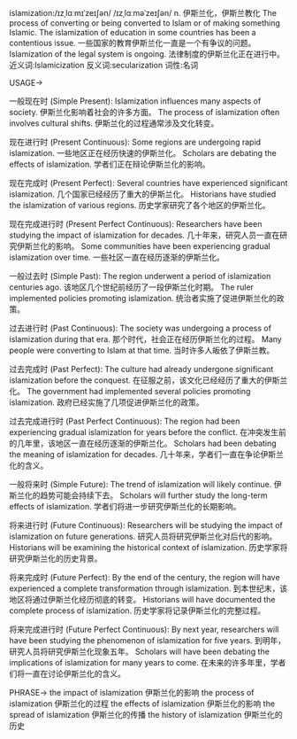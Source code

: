 islamization:/ɪzˌlɑːmɪˈzeɪʃən/ /ɪzˌlɑːməˈzeɪʃən/
n.
伊斯兰化，伊斯兰教化
The process of converting or being converted to Islam or of making something Islamic.
The islamization of education in some countries has been a contentious issue. 一些国家的教育伊斯兰化一直是一个有争议的问题。
Islamization of the legal system is ongoing.  法律制度的伊斯兰化正在进行中。
近义词:Islamicization
反义词:secularization
词性:名词


USAGE->

一般现在时 (Simple Present):
Islamization influences many aspects of society.  伊斯兰化影响着社会的许多方面。
The process of islamization often involves cultural shifts. 伊斯兰化的过程通常涉及文化转变。


现在进行时 (Present Continuous):
Some regions are undergoing rapid islamization. 一些地区正在经历快速的伊斯兰化。
Scholars are debating the effects of islamization. 学者们正在辩论伊斯兰化的影响。


现在完成时 (Present Perfect):
Several countries have experienced significant islamization.  几个国家已经经历了重大的伊斯兰化。
Historians have studied the islamization of various regions. 历史学家研究了各个地区的伊斯兰化。


现在完成进行时 (Present Perfect Continuous):
Researchers have been studying the impact of islamization for decades.  几十年来，研究人员一直在研究伊斯兰化的影响。
Some communities have been experiencing gradual islamization over time. 一些社区一直在经历逐渐的伊斯兰化。


一般过去时 (Simple Past):
The region underwent a period of islamization centuries ago.  该地区几个世纪前经历了一段伊斯兰化时期。
The ruler implemented policies promoting islamization. 统治者实施了促进伊斯兰化的政策。


过去进行时 (Past Continuous):
The society was undergoing a process of islamization during that era.  那个时代，社会正在经历伊斯兰化的过程。
Many people were converting to Islam at that time. 当时许多人皈依了伊斯兰教。


过去完成时 (Past Perfect):
The culture had already undergone significant islamization before the conquest.  在征服之前，该文化已经经历了重大的伊斯兰化。
The government had implemented several policies promoting islamization. 政府已经实施了几项促进伊斯兰化的政策。


过去完成进行时 (Past Perfect Continuous):
The region had been experiencing gradual islamization for years before the conflict.  在冲突发生前的几年里，该地区一直在经历逐渐的伊斯兰化。
Scholars had been debating the meaning of islamization for decades. 几十年来，学者们一直在争论伊斯兰化的含义。


一般将来时 (Simple Future):
The trend of islamization will likely continue. 伊斯兰化的趋势可能会持续下去。
Scholars will further study the long-term effects of islamization. 学者们将进一步研究伊斯兰化的长期影响。


将来进行时 (Future Continuous):
Researchers will be studying the impact of islamization on future generations. 研究人员将研究伊斯兰化对后代的影响。
Historians will be examining the historical context of islamization. 历史学家将研究伊斯兰化的历史背景。


将来完成时 (Future Perfect):
By the end of the century, the region will have experienced a complete transformation through islamization.  到本世纪末，该地区将通过伊斯兰化经历彻底的转变。
Historians will have documented the complete process of islamization. 历史学家将记录伊斯兰化的完整过程。


将来完成进行时 (Future Perfect Continuous):
By next year, researchers will have been studying the phenomenon of islamization for five years.  到明年，研究人员将研究伊斯兰化现象五年。
Scholars will have been debating the implications of islamization for many years to come. 在未来的许多年里，学者们将一直在讨论伊斯兰化的含义。


PHRASE->
the impact of islamization 伊斯兰化的影响
the process of islamization 伊斯兰化的过程
the effects of islamization 伊斯兰化的影响
the spread of islamization 伊斯兰化的传播
the history of islamization 伊斯兰化的历史
